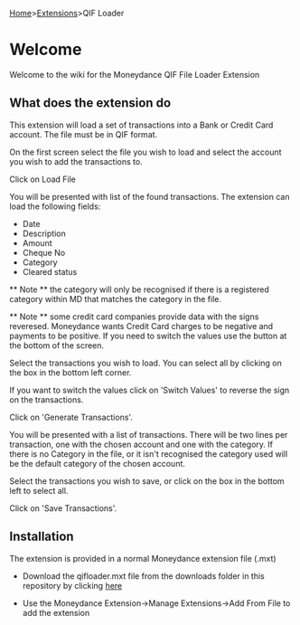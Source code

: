 [Home](https://bitbucket.org/mikerb/moneydance-2019/wiki/Home)>[Extensions](https://bitbucket.org/mikerb/moneydance-2019/wiki/Extensions)>QIF Loader
# Welcome

Welcome to the wiki for the Moneydance QIF File Loader Extension

## What does the extension do

This extension will load a set of transactions into a Bank or Credit Card account.  The file must be in QIF format.

On the first screen select the file you wish to load and select the account you wish to add the transactions to.

Click on Load File

You will be presented with list of the found transactions.  The extension can load the following fields:

* Date
* Description
* Amount
* Cheque No
* Category
* Cleared status

** Note ** the category will only be recognised if there is a registered category within MD that matches the category in the file.

** Note ** some credit card companies provide data with the signs reveresed.  Moneydance wants Credit Card charges to be negative and payments to be positive.  If you need to switch the values use the button at the bottom of the screen.

Select the transactions you wish to load.  You can select all by clicking on the box in the bottom left corner.

If you want to switch the values click on 'Switch Values' to reverse the sign on the transactions.

Click on 'Generate Transactions'.

You will be presented with a list of transactions.  There will be two lines per transaction, one with the chosen account and one with the category.  If there is no Category in the file, or it isn't recognised the category used will be the default category of the chosen account.

Select the transactions you wish to save, or click on the box in the bottom left to select all.

Click on 'Save Transactions'.

## Installation

The extension is provided in a normal Moneydance extension file (.mxt)

* Download the qifloader.mxt file from the downloads folder in this repository by clicking  [here](https://bitbucket.org/mikerb/moneydance-2019/downloads)

* Use the Moneydance Extension->Manage Extensions->Add From File to add the extension